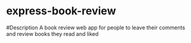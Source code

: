 # express-book-review

#Description
A book review web app for people to leave their comments and review books they read and liked
